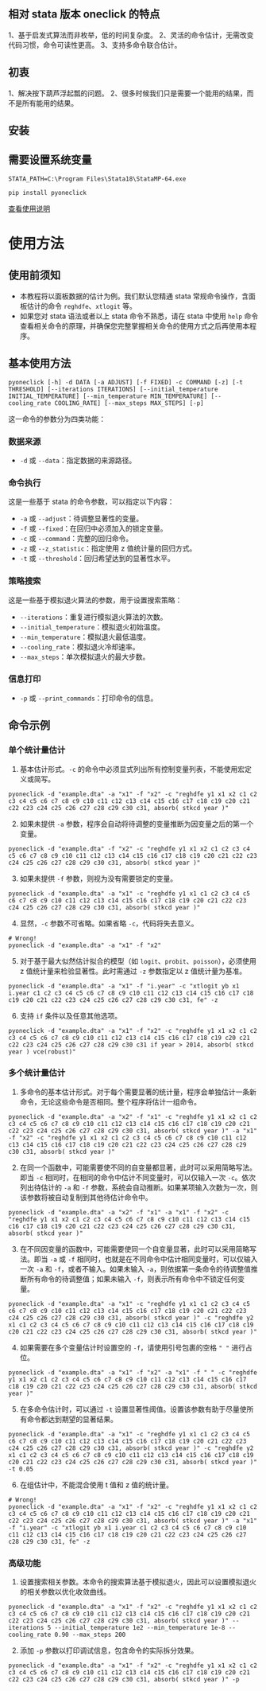 ## 相对 stata 版本 oneclick 的特点
1、基于启发式算法而非枚举，低的时间复杂度。
2、灵活的命令估计，无需改变代码习惯，命令可读性更高。
3、支持多命令联合估计。

## 初衷
1、解决按下葫芦浮起瓢的问题。
2、很多时候我们只是需要一个能用的结果，而不是所有能用的结果。

## 安装
## 需要设置系统变量
```
STATA_PATH=C:\Program Files\Stata18\StataMP-64.exe
```


```shell
pip install pyoneclick
```

[查看使用说明](examples/USAGE.md)


# 使用方法

## 使用前须知

- 本教程将以面板数据的估计为例。我们默认您精通 stata 常规命令操作，含面板估计的命令 `reghdfe`、`xtlogit` 等。
- 如果您对 stata 语法或者以上 stata 命令不熟悉，请在 stata 中使用 `help` 命令查看相关命令的原理，并确保您完整掌握相关命令的使用方式之后再使用本程序。

## 基本使用方法

```shell
pyoneclick [-h] -d DATA [-a ADJUST] [-f FIXED] -c COMMAND [-z] [-t THRESHOLD] [--iterations ITERATIONS] [--initial_temperature INITIAL_TEMPERATURE] [--min_temperature MIN_TEMPERATURE] [--cooling_rate COOLING_RATE] [--max_steps MAX_STEPS] [-p]
```

这一命令的参数分为四类功能：

### 数据来源
- `-d` 或  `--data`：指定数据的来源路径。

### 命令执行
这是一些基于 stata 的命令参数，可以指定以下内容：
- `-a` 或 `--adjust`：待调整显著性的变量。
- `-f` 或 `--fixed`：在回归中必须加入的锁定变量。
- `-c` 或 `--command`：完整的回归命令。
- `-z` 或 `--z_statistic`：指定使用 z 值统计量的回归方式。
- `-t` 或 `--threshold`：回归希望达到的显著性水平。

### 策略搜索
这是一些基于模拟退火算法的参数，用于设置搜索策略：
- `--iterations`：重复进行模拟退火算法的次数。
- `--initial_temperature`：模拟退火初始温度。
- `--min_temperature`：模拟退火最低温度。
- `--cooling_rate`：模拟退火冷却速率。
- `--max_steps`：单次模拟退火的最大步数。

### 信息打印
- `-p` 或 `--print_commands`：打印命令的信息。

## 命令示例

### 单个统计量估计

1. 基本估计形式。`-c` 的命令中必须显式列出所有控制变量列表，不能使用宏定义或简写。

```shell
pyoneclick -d "example.dta" -a "x1" -f "x2" -c "reghdfe y1 x1 x2 c1 c2 c3 c4 c5 c6 c7 c8 c9 c10 c11 c12 c13 c14 c15 c16 c17 c18 c19 c20 c21 c22 c23 c24 c25 c26 c27 c28 c29 c30 c31, absorb( stkcd year )"
```

2. 如果未提供 `-a` 参数，程序会自动将待调整的变量推断为因变量之后的第一个变量。

```shell
pyoneclick -d "example.dta" -f "x2" -c "reghdfe y1 x1 x2 c1 c2 c3 c4 c5 c6 c7 c8 c9 c10 c11 c12 c13 c14 c15 c16 c17 c18 c19 c20 c21 c22 c23 c24 c25 c26 c27 c28 c29 c30 c31, absorb( stkcd year )"
```

3. 如果未提供 `-f` 参数，则视为没有需要锁定的变量。

```shell
pyoneclick -d "example.dta" -a "x1" -c "reghdfe y1 x1 c1 c2 c3 c4 c5 c6 c7 c8 c9 c10 c11 c12 c13 c14 c15 c16 c17 c18 c19 c20 c21 c22 c23 c24 c25 c26 c27 c28 c29 c30 c31, absorb( stkcd year )"
```

4. 显然，`-c` 参数不可省略。如果省略 `-c`，代码将失去意义。

```shell
# Wrong!
pyoneclick -d "example.dta" -a "x1" -f "x2"
```

5. 对于基于最大似然估计拟合的模型（如 `logit`、`probit`、`poisson`），必须使用 z 值统计量来检验显著性。此时需通过 `-z` 参数指定以 z 值统计量为基准。

```shell
pyoneclick -d "example.dta" -a "x1" -f "i.year" -c "xtlogit yb x1 i.year c1 c2 c3 c4 c5 c6 c7 c8 c9 c10 c11 c12 c13 c14 c15 c16 c17 c18 c19 c20 c21 c22 c23 c24 c25 c26 c27 c28 c29 c30 c31, fe" -z
```

6. 支持 `if` 条件以及任意其他选项。

```shell
pyoneclick -d "example.dta" -a "x1" -f "x2" -c "reghdfe y1 x1 x2 c1 c2 c3 c4 c5 c6 c7 c8 c9 c10 c11 c12 c13 c14 c15 c16 c17 c18 c19 c20 c21 c22 c23 c24 c25 c26 c27 c28 c29 c30 c31 if year > 2014, absorb( stkcd year ) vce(robust)"
```


### 多个统计量估计

1. 多命令的基本估计形式。对于每个需要显著的统计量，程序会单独估计一条新命令，无论这些命令是否相同。整个程序将估计一组命令。

```shell
pyoneclick -d "example.dta" -a "x2" -f "x1" -c "reghdfe y1 x1 x2 c1 c2 c3 c4 c5 c6 c7 c8 c9 c10 c11 c12 c13 c14 c15 c16 c17 c18 c19 c20 c21 c22 c23 c24 c25 c26 c27 c28 c29 c30 c31, absorb( stkcd year )" -a "x1" -f "x2" -c "reghdfe y1 x1 x2 c1 c2 c3 c4 c5 c6 c7 c8 c9 c10 c11 c12 c13 c14 c15 c16 c17 c18 c19 c20 c21 c22 c23 c24 c25 c26 c27 c28 c29 c30 c31, absorb( stkcd year )"
```

2. 在同一个函数中，可能需要使不同的自变量都显著，此时可以采用简略写法。即当 `-c` 相同时，在相同的命令中估计不同变量时，可以仅输入一次 `-c`。依次列出待估计的 `-a` 和 `-f` 参数，系统会自动推断。如果某项输入次数为一次，则该参数将被自动复制到其他待估计命令中。

```shell
pyoneclick -d "example.dta" -a "x2" -f "x1" -a "x1" -f "x2" -c "reghdfe y1 x1 x2 c1 c2 c3 c4 c5 c6 c7 c8 c9 c10 c11 c12 c13 c14 c15 c16 c17 c18 c19 c20 c21 c22 c23 c24 c25 c26 c27 c28 c29 c30 c31, absorb( stkcd year )"
```

3. 在不同因变量的函数中，可能需要使同一个自变量显著，此时可以采用简略写法。即当 `-a` 或 `-f` 相同时，也就是在不同命令中估计相同变量时，可以仅输入一次 `-a` 和 `-f`，或者不输入。如果未输入 `-a`，则依据第一条命令的待调整值推断所有命令的待调整值；如果未输入 `-f`，则表示所有命令中不锁定任何变量。

```shell
pyoneclick -d "example.dta" -a "x1" -c "reghdfe y1 x1 c1 c2 c3 c4 c5 c6 c7 c8 c9 c10 c11 c12 c13 c14 c15 c16 c17 c18 c19 c20 c21 c22 c23 c24 c25 c26 c27 c28 c29 c30 c31, absorb( stkcd year )" -c "reghdfe y2 x1 c1 c2 c3 c4 c5 c6 c7 c8 c9 c10 c11 c12 c13 c14 c15 c16 c17 c18 c19 c20 c21 c22 c23 c24 c25 c26 c27 c28 c29 c30 c31, absorb( stkcd year )"
```

4. 如果需要在多个变量估计时设置空的 `-f`，请使用引号包裹的空格 `" "` 进行占位。

```shell
pyoneclick -d "example.dta" -a "x1" -f "x2" -a "x1" -f " " -c "reghdfe y1 x1 x2 c1 c2 c3 c4 c5 c6 c7 c8 c9 c10 c11 c12 c13 c14 c15 c16 c17 c18 c19 c20 c21 c22 c23 c24 c25 c26 c27 c28 c29 c30 c31, absorb( stkcd year )"
```

5. 在多命令估计时，可以通过 `-t` 设置显著性阈值。设置该参数有助于尽量使所有命令都达到期望的显著结果。

```shell
pyoneclick -d "example.dta" -a "x1" -c "reghdfe y1 x1 c1 c2 c3 c4 c5 c6 c7 c8 c9 c10 c11 c12 c13 c14 c15 c16 c17 c18 c19 c20 c21 c22 c23 c24 c25 c26 c27 c28 c29 c30 c31, absorb( stkcd year )" -c "reghdfe y2 x1 c1 c2 c3 c4 c5 c6 c7 c8 c9 c10 c11 c12 c13 c14 c15 c16 c17 c18 c19 c20 c21 c22 c23 c24 c25 c26 c27 c28 c29 c30 c31, absorb( stkcd year )" -t 0.05
```

6. 在组估计中，不能混合使用 t 值和 z 值的统计量。

```shell
# Wrong!
pyoneclick -d "example.dta" -a "x1" -f "x2" -c "reghdfe y1 x1 x2 c1 c2 c3 c4 c5 c6 c7 c8 c9 c10 c11 c12 c13 c14 c15 c16 c17 c18 c19 c20 c21 c22 c23 c24 c25 c26 c27 c28 c29 c30 c31, absorb( stkcd year )" -a "x1" -f "i.year" -c "xtlogit yb x1 i.year c1 c2 c3 c4 c5 c6 c7 c8 c9 c10 c11 c12 c13 c14 c15 c16 c17 c18 c19 c20 c21 c22 c23 c24 c25 c26 c27 c28 c29 c30 c31, fe" -z 
```


### 高级功能

1. 设置搜索相关参数。本命令的搜索算法基于模拟退火，因此可以设置模拟退火的相关参数以优化收敛曲线。

```shell
pyoneclick -d "example.dta" -a "x1" -f "x2" -c "reghdfe y1 x1 x2 c1 c2 c3 c4 c5 c6 c7 c8 c9 c10 c11 c12 c13 c14 c15 c16 c17 c18 c19 c20 c21 c22 c23 c24 c25 c26 c27 c28 c29 c30 c31, absorb( stkcd year )" --iterations 5 --initial_temperature 1e2 --min_temperature 1e-8 --cooling_rate 0.90 --max_steps 200
```

2. 添加 `-p` 参数以打印调试信息，包含命令的实际拆分效果。

```shell
pyoneclick -d "example.dta" -a "x1" -f "x2" -c "reghdfe y1 x1 x2 c1 c2 c3 c4 c5 c6 c7 c8 c9 c10 c11 c12 c13 c14 c15 c16 c17 c18 c19 c20 c21 c22 c23 c24 c25 c26 c27 c28 c29 c30 c31, absorb( stkcd year )" -p
```


